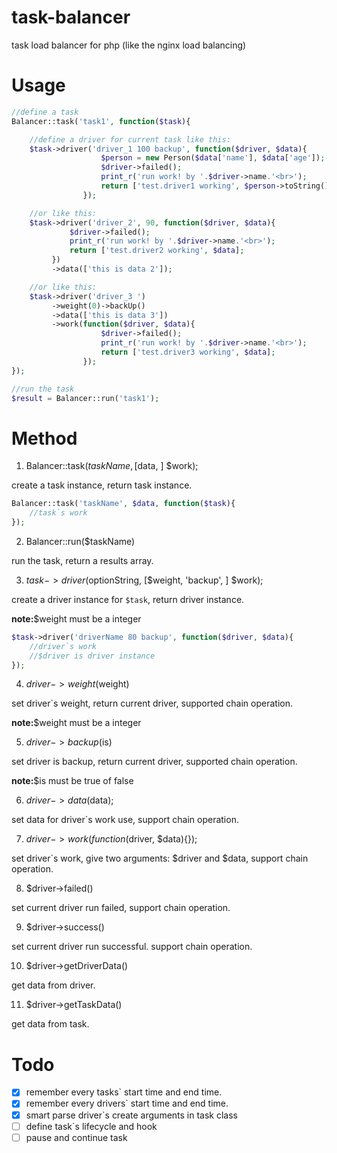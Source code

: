 # task-balancer
task load balancer for php (like the nginx load balancing)

# Usage

```php
//define a task
Balancer::task('task1', function($task){

    //define a driver for current task like this:
    $task->driver('driver_1 100 backup', function($driver, $data){
                    $person = new Person($data['name'], $data['age']);
                    $driver->failed();
                    print_r('run work! by '.$driver->name.'<br>');
                    return ['test.driver1 working', $person->toString()];
                });

    //or like this:
    $task->driver('driver_2', 90, function($driver, $data){
             $driver->failed();
             print_r('run work! by '.$driver->name.'<br>');
             return ['test.driver2 working', $data];
         })
         ->data(['this is data 2']);

    //or like this:
    $task->driver('driver_3 ')
         ->weight(0)->backUp()
         ->data(['this is data 3'])
         ->work(function($driver, $data){
                    $driver->failed();
                    print_r('run work! by '.$driver->name.'<br>');
                    return ['test.driver3 working', $data];
                });
});

//run the task
$result = Balancer::run('task1');
```

# Method

1. Balancer::task($taskName, [$data, ] $work);

create a task instance, return task instance.

```php
Balancer::task('taskName', $data, function($task){
    //task`s work
});
```

2. Balancer::run($taskName)

run the task, return a results array.

3. $task->driver($optionString, [$weight, 'backup', ] $work);

create a driver instance for `$task`, return driver instance.

**note:**$weight must be a integer

```php
$task->driver('driverName 80 backup', function($driver, $data){
    //driver`s work
    //$driver is driver instance
});
```

4. $driver->weight($weight)

set driver`s weight, return current driver,
supported chain operation.

**note:**$weight must be a integer

5. $driver->backup($is)

set driver is backup, return current driver,
supported chain operation.

**note:**$is must be true of false

6. $driver->data($data);

set data for driver`s work use,
support chain operation.

7. $driver->work(function($driver, $data){});

set driver`s work, give two arguments: $driver and $data,
support chain operation.

8. $driver->failed()

set current driver run failed,
support chain operation.

9. $driver->success()

set current driver run successful.
support chain operation.

10. $driver->getDriverData()

get data from driver.

11. $driver->getTaskData()

get data from task.

# Todo

- [x] remember every tasks` start time and end time.
- [x] remember every drivers` start time and end time.
- [x] smart parse driver`s create arguments in task class
- [ ] define task`s lifecycle and hook
- [ ] pause and continue task
